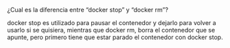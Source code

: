 ¿Cual es la diferencia entre “docker stop” y “docker rm”?

docker stop es utilizado para pausar el contenedor y dejarlo para volver a usarlo si se quisiera, mientras que docker rm, borra el contenedor que se apunte, pero primero tiene que estar parado el contenedor con docker stop.

